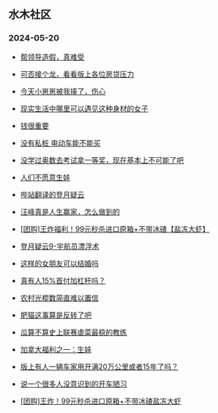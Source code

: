 ## 水木社区 
### 2024-05-20

+ [帮领导造假，真难受](https://www.mysmth.net/nForum/article/QingJiao/866427)

+ [可否接个龙，看看版上各位房贷压力](https://www.mysmth.net/nForum/article/OurEstate/2980989)

+ [今天小崽崽被我揍了，伤心](https://www.mysmth.net/nForum/article/Children/932724700)

+ [现实生活中哪里可以遇见这种身材的女子](https://www.mysmth.net/nForum/article/Love/6295903)

+ [钱很重要](https://www.mysmth.net/nForum/article/Age/20359563)

+ [没有私桩 电动车能不能买](https://www.mysmth.net/nForum/article/GreenAuto/1579145)

+ [没学过奥数去考试拿一等奖，现在基本上不可能了吧](https://www.mysmth.net/nForum/article/ChildEducation/2384458)

+ [人们不愿意生娃](https://www.mysmth.net/nForum/article/WorkingLife/48628)

+ [哔站翻译的登月疑云](https://www.mysmth.net/nForum/article/Aero/442214)

+ [汪峰真是人生赢家，怎么做到的](https://www.mysmth.net/nForum/article/FamilyLife/1766701308)

+ [[团购]王炸福利！99元秒杀进口原箱+不带冰碴【盐冻大虾】](https://www.mysmth.net/nForum/article/ADAgent_TG/1321505)

+ [登月疑云9-宇航员漂浮术](https://www.mysmth.net/nForum/article/Aero/443320)

+ [这样的女朋友可以结婚吗](https://www.mysmth.net/nForum/article/FamilyLife/1766702115)

+ [真有人15%首付加杠杆吗？](https://www.mysmth.net/nForum/article/OurEstate/2982501)

+ [农村光棍数简直难以置信](https://www.mysmth.net/nForum/article/MyFamily/264516)

+ [肥猫这事算是反转了吧](https://www.mysmth.net/nForum/article/FamilyLife/1766702522)

+ [瓜算不算史上联赛虐菜最稳的教练](https://www.mysmth.net/nForum/article/WorldSoccer/18084536)

+ [加拿大福利之一：生娃](https://www.mysmth.net/nForum/article/Canada/97450)

+ [版上有人一辆车家用开满20万公里或者15年了吗？](https://www.mysmth.net/nForum/article/GreenAuto/1579297)

+ [说一个很多人没意识到的开车陋习](https://www.mysmth.net/nForum/article/AutoWorld/1944834693)

+ [[团购]王炸！99元秒杀进口原箱+不带冰碴盐冻大虾](https://www.mysmth.net/nForum/article/ADAgent_TG/1321505)

